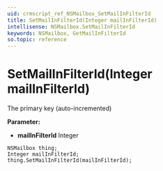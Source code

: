 ```yaml
---
uid: crmscript_ref_NSMailbox_SetMailInFilterId
title: SetMailInFilterId(Integer mailInFilterId)
intellisense: NSMailbox.SetMailInFilterId
keywords: NSMailbox, GetMailInFilterId
so.topic: reference
---
```


# SetMailInFilterId(Integer mailInFilterId)

The primary key (auto-incremented)

**Parameter:** 
 - **mailInFilterId** Integer

```crmscript
NSMailbox thing;
Integer mailInFilterId;
thing.SetMailInFilterId(mailInFilterId);
```

